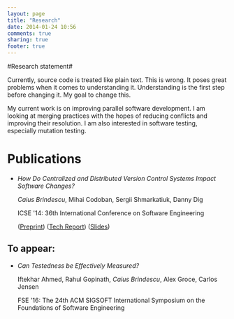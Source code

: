 ```yaml
---
layout: page
title: "Research"
date: 2014-01-24 10:56
comments: true
sharing: true
footer: true
---
```


#Research statement#

Currently, source code is treated like plain text.
This is wrong.
It poses great problems when it comes to understanding it.
Understanding is the first step before changing it.
My goal to change this.

My current work is on improving parallel software development.
I am looking at merging practices with the hopes of reducing conflicts and improving their resolution.
I am also interested in software testing, especially mutation testing.

# Publications #

- *How Do Centralized and Distributed Version Control Systems Impact Software Changes?*

	_Caius Brindescu_, Mihai Codoban, Sergii Shmarkatiuk, Danny Dig

	ICSE '14: 36th International Conference on Software Engineering 

	([Preprint](/papers/BrindescuICSE2014.pdf))
	([Tech Report](http://hdl.handle.net/1957/44927))
	([Slides](/slides/slides-ICSE14.pdf))

## To appear:

- *Can Testedness be Effectively Measured?*

	Iftekhar Ahmed, Rahul Gopinath, _Caius Brindescu_, Alex Groce, Carlos Jensen

	FSE '16: The 24th ACM SIGSOFT International Symposium on the Foundations of Software Engineering